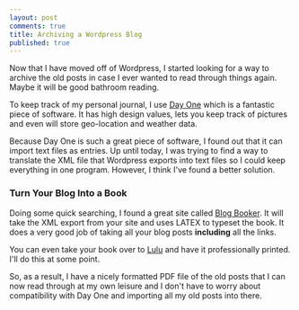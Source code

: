 ```yaml
---
layout: post
comments: true
title: Archiving a Wordpress Blog
published: true
---
```


Now that I have moved off of Wordpress, I started looking for a way to archive the old posts in case I ever wanted to read through things again. Maybe it will be good bathroom reading.

To keep track of my personal journal, I use [Day One](http://dayoneapp.com/) which is a fantastic piece of software. It has high design values, lets you keep track of pictures and even will store geo-location and weather data.

<!--more-->

Because Day One is such a great piece of software, I found out that it can import text files as entries. Up until today, I was trying to find a way to translate the XML file that Wordpress exports into text files so I could keep everything in one program. However, I think I've found a better solution.

### Turn Your Blog Into a Book

Doing some quick searching, I found a great site called [Blog Booker](http://www.blogbooker.com). It will take the XML export from your site and uses LATEX to typeset the book. It does a very good job of taking all your blog posts **including** all the links.

You can even take your book over to [Lulu](http://www.lulu.com) and have it professionally printed. I'll do this at some point.

So, as a result, I have a nicely formatted PDF file of the old posts that I can now read through at my own leisure and I don't have to worry about compatibility with Day One and importing all my old posts into there.